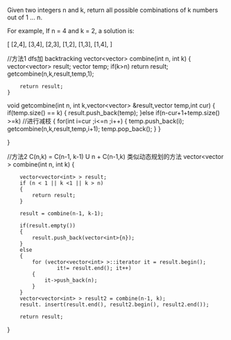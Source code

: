 Given two integers n and k, return all possible combinations of k numbers out of 1 ... n.

For example,
If n = 4 and k = 2, a solution is:

[
  [2,4],
  [3,4],
  [2,3],
  [1,2],
  [1,3],
  [1,4],
]



//方法1 dfs加 backtracking
vector<vector<int>> combine(int n, int k) {
        vector<vector<int>> result;
        vector<int> temp;
        if(k>n)
            return result;
        getcombine(n,k,result,temp,1);
        
        return result;
    }
    
void getcombine(int n, int k,vector<vector<int>> &result,vector<int> temp,int cur)
 {
        if(temp.size() == k)
        {
            result.push_back(temp);
        }else if(n-cur+1+temp.size() >=k) //进行减枝
        {
           for(int i=cur ;i<=n ;i++)
           {
               temp.push_back(i);
               getcombine(n,k,result,temp,i+1);
               temp.pop_back();
           }
        }
        
}

//方法2   C(n,k) = C(n-1, k-1) U n + C(n-1,k)  类似动态规划的方法
vector<vector<int> > combine(int n, int k) 
{

        vector<vector<int> > result;
        if (n < 1 || k <1 || k > n)
        {
            return result;
        }

        result = combine(n-1, k-1);

        if(result.empty())
        {
            result.push_back(vector<int>{n});
        }
        else
        {
            for (vector<vector<int> >::iterator it = result.begin();
                    it!= result.end(); it++)
            {
                it->push_back(n);
            }
        }
        vector<vector<int> > result2 = combine(n-1, k);
        result. insert(result.end(), result2.begin(), result2.end());

        return result;
}
